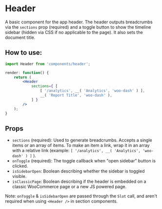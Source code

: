 Header
====

A basic component for the app header. The header outputs breadcrumbs via the `sections` prop (required) and a toggle button to show the timeline sidebar (hidden via CSS if no applicable to the page). It also sets the document title.

## How to use:

```jsx
import Header from 'components/header';

render: function() {
	return (
		<Header
			sections={ [
				[ '/analytics', __( 'Analytics', 'woo-dash' ) ],
				__( 'Report Title', 'woo-dash' ),
			] }
		/>
  	);
}
```

## Props

* `sections` (required): Used to generate breadcrumbs. Accepts a single items or an array of items. To make an item a link, wrap it in an array with a relative link (example: `[ '/analytics', __( 'Analytics', 'woo-dash' ) ]` ).
* `onToggle` (required): The toggle callback when "open sidebar" button is clicked.
* `isSidebarOpen`: Boolean describing whether the sidebar is toggled visible.
* `isClassicPage`: Boolean describing if the header is embedded on a classic WooCommerce page or a new JS powered page.

Note: `onToggle` & `isSidebarOpen` are passed through the `Slot` call, and aren't required when using `<Header />` in section components.
